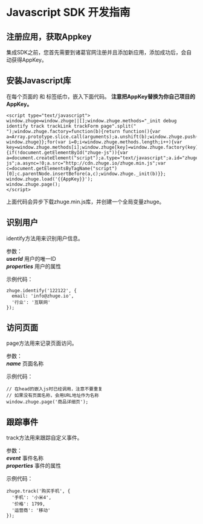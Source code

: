 # Javascript SDK 开发指南

## 注册应用，获取Appkey
集成SDK之前，您首先需要到诸葛官网注册并且添加新应用，添加成功后，会自动获得AppKey。

## 安装Javascript库
在每个页面的<head> 和 </head>标签纸巾，嵌入下面代码。
**注意把AppKey替换为你自己项目的AppKey。**

    <script type="text/javascript">
    window.zhuge=window.zhuge||[];window.zhuge.methods="_init debug identify track trackLink trackForm page".split(" ");window.zhuge.factory=function(b){return function(){var a=Array.prototype.slice.call(arguments);a.unshift(b);window.zhuge.push(a);return window.zhuge}};for(var i=0;i<window.zhuge.methods.length;i++){var key=window.zhuge.methods[i];window.zhuge[key]=window.zhuge.factory(key)};window.zhuge.load=function(b){if(!document.getElementById("zhuge-js")){var a=document.createElement("script");a.type="text/javascript";a.id="zhuge-js";a.async=!0;a.src="http://cdn.zhuge.io/zhuge.min.js";var c=document.getElementsByTagName("script")[0];c.parentNode.insertBefore(a,c);window.zhuge._init(b)}};
    window.zhuge.load('{{AppKey}}');
    window.zhuge.page();
    </script>

上面代码会异步下载zhuge.min.js库，并创建一个全局变量zhuge。

## 识别用户
identify方法用来识别用户信息。

参数：  
    ***userId*** 用户的唯一ID  
    ***properties*** 用户的属性

示例代码：

    zhuge.identify('122122', {
      email: 'info@zhuge.io',
      '行业': '互联网'
    });

## 访问页面
page方法用来记录页面访问。

参数：  
    ***name*** 页面名称  

示例代码： 

    // 在head的嵌入js时已经调用，注意不要重复
    // 如果没有页面名称，会用URL地址作为名称
    window.zhuge.page('商品详细页');

## 跟踪事件
track方法用来跟踪自定义事件。

参数：  
    ***event*** 事件名称  
    ***properties*** 事件的属性

示例代码：

    zhuge.track('购买手机', {
      '手机': '小米4',
      '价格': 1799,
      '运营商': '移动'
    });



